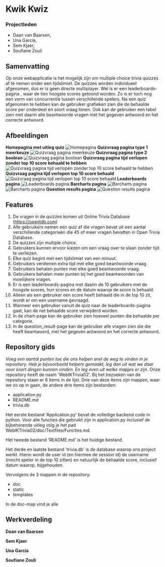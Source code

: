 # Kwik Kwiz
### Projectleden 
* Daan van Baarsen, 
* Una Garcia, 
* Sem Kjaer, 
* Soufiane Zouli

## Samenvatting
Op onze webapplicatie is het mogelijk zijn om  multiple choice trivia quizzes af te nemen onder een tijdslimiet. De quizzes worden individueel afgenomen, dus er is geen directe multiplayer. Wel is er een leaderboards-pagina , waar de tien hoogste scores getoond worden. Zo is er toch nog een vorm van concurrentie tussen verschillende spelers. Na een quiz afgenomen te hebben kan de gebruiker grafieken zien die de behaalde score per onderdeel en soort vraag tonen. Ook kan de gebruiker een tabel zien met daarin alle beantwoorde vragen met het gegeven antwoord en het correcte antwoord.

## Afbeeldingen
**Homepagina met uitleg quiz**
![Homepagina](https://i.imgur.com/I1EepTC.png)
**Quizvraag pagina type 1 meerkeuze**
![Quizvraag pagina meerkeuze](https://i.imgur.com/gobQsLO.png)
**Quizvraag pagina type 2 boolean**
![Quizvraag pagina boolean](https://i.imgur.com/ATSs2sh.png)
**Quizvraag pagina tijd verlopen zonder top 10 score behaald te hebben**
![Quizvraag pagina tijd verlopen zonder top 10 score behaald te hebben](https://i.imgur.com/2KWoOco.png)
**Quizvraag pagina tijd verlopen top 10 score behaald**
![Quizvraag pagina tijd verlopen top 10 score behaald](https://i.imgur.com/oSkyIT5.png)
**Leaderboards pagina**
![Leaderboards pagina](https://i.imgur.com/cyqAbDQ.png)
**Barcharts pagina**
![Barcharts pagina](https://i.imgur.com/IIAyq8s.png)![Barcharts pagina](https://i.imgur.com/5zJP0vX.png)
**Question results pagina**
![Question results pagina](https://i.imgur.com/H643Jcm.png)
## Features
1. De vragen in de quizzes komen uit Online Trivia Database (https://opentdb.com)
2. Alle gebruikers nemen een quiz af die vragen bevat uit een aantal verschillende categorieën die 45 of meer vragen bevatten in Open Trivia Database.
3. De quizzes zijn multiple choice.
4. Gebruikers kunnen ervoor kiezen om een vraag over te slaan zonder tijd te verliezen.
5. Elke quiz begint met een tijdslimiet van een minuut.
6. Gebruikers verdienen extra tijd met elke goed beantwoorde vraag.
7. Gebruikers behalen punten met elke goed beantwoorde vraag.
8. Gebruikers behalen meer punten bij het goed beantwoorden van moeilijkere vragen.
9. Er is een leaderboards-pagina met daarin de 10 gebruikers met de hoogste scores, hun scores en de datum waarop de score is behaald.
11. Alleen als een gebruiker een score heeft behaald die in de top 10 zit, wordt er om een username gevraagd.
12. Wanneer een gebruiker vanuit de quiz naar de leaderboards-pagina gaat, kan de net behaalde score verwijderd worden. 
13. In de chart-page kan de gebruiker zien hoeveel punten die behaalde per categorie.
14. In de question_result-page kan de gebruiker alle vragen zien die die heeft beantwoord, met het gegeven antwoord en het correcte antwoord.

## Repository gids
*Voeg een aantal punten toe die ons helpen snel de weg te vinden in je repository. Heb je bijvoorbeeld helpers gemaakt, leg dan uit wat we daar voor soort dingen kunnen vinden. En leg even uit welke mapjes er zijn.*
Onze repository heeft de naam 'WebIKTrivia02'. Bij het bezoeken van de repository staan er 6 items in de lijst. Drie van deze items zijn mappen, waar we zo op in gaan, de andere drie items zijn bestanden:

 - application.py
 - README.md
 - trivia.db
 
 Het eerste bestand 'Application.py' bevat de volledige backend code in python. Voor alle functies  die gebruikt zijn in application.py inclusief de bijbehorende uitleg volg je het pad WebIKTrivia02/doc/Textfiles/Functies.md.
 
Het tweede bestand 'README.md' is het huidige bestand.

Het derde en laatste bestand 'trivia.db' is de database waarop ons project werkt. Hierin wordt de user id (en hiermee de session id) de username (mocht speler in de top 10 zitten) en natuurlijk de behaalde score, inclusief datum waarop, bijgehouden.

Vervolgens de 3 mappen in de repository:

 - doc
 - static
 - templates

In de doc-map vind je alle

## Werkverdeling
**Daan van Baarsen**

**Sem Kjaer**

**Una Garcia**

**Soufiane Zouli**


<!--stackedit_data:
eyJoaXN0b3J5IjpbMTUwMzkxMDg1NCwtMTQyMjA0MDUzMiwtND
I2NTYwNzM3XX0=
-->